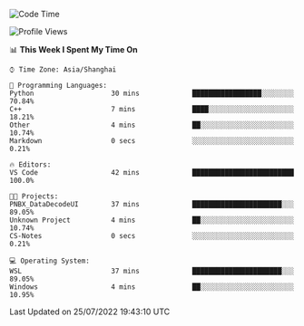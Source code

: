 <!--START_SECTION:waka-->
![Code Time](http://img.shields.io/badge/Code%20Time-158%20hrs%2014%20mins-blue)

![Profile Views](http://img.shields.io/badge/Profile%20Views-1-blue)

📊 **This Week I Spent My Time On** 

```text
⌚︎ Time Zone: Asia/Shanghai

💬 Programming Languages: 
Python                   30 mins             █████████████████░░░░░░░░   70.84% 
C++                      7 mins              ████░░░░░░░░░░░░░░░░░░░░░   18.21% 
Other                    4 mins              ██░░░░░░░░░░░░░░░░░░░░░░░   10.74% 
Markdown                 0 secs              ░░░░░░░░░░░░░░░░░░░░░░░░░   0.21%

🔥 Editors: 
VS Code                  42 mins             █████████████████████████   100.0%

🐱‍💻 Projects: 
PNBX_DataDecodeUI        37 mins             ██████████████████████░░░   89.05% 
Unknown Project          4 mins              ██░░░░░░░░░░░░░░░░░░░░░░░   10.74% 
CS-Notes                 0 secs              ░░░░░░░░░░░░░░░░░░░░░░░░░   0.21%

💻 Operating System: 
WSL                      37 mins             ██████████████████████░░░   89.05% 
Windows                  4 mins              ██░░░░░░░░░░░░░░░░░░░░░░░   10.95%

```


 Last Updated on 25/07/2022 19:43:10 UTC
<!--END_SECTION:waka-->